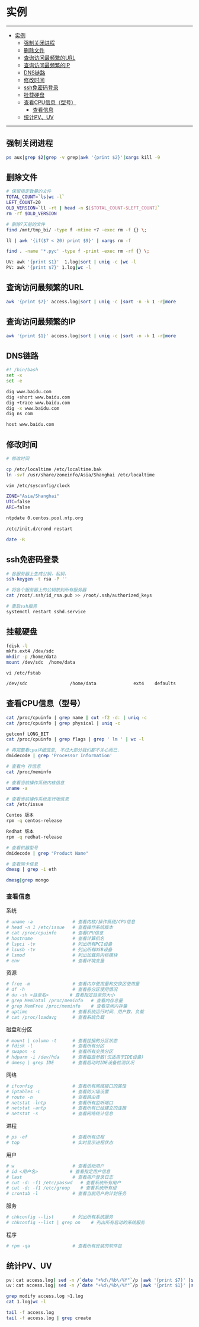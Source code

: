 # 实例

---

- [实例](#实例)
  - [强制关闭进程](#强制关闭进程)
  - [删除文件](#删除文件)
  - [查询访问最频繁的URL](#查询访问最频繁的url)
  - [查询访问最频繁的IP](#查询访问最频繁的ip)
  - [DNS链路](#dns链路)
  - [修改时间](#修改时间)
  - [ssh免密码登录](#ssh免密码登录)
  - [挂载硬盘](#挂载硬盘)
  - [查看CPU信息（型号）](#查看cpu信息型号)
    - [查看信息](#查看信息)
  - [统计PV、UV](#统计pvuv)

---

## 强制关闭进程

``` sh
ps aux|grep $2|grep -v grep|awk '{print $2}'|xargs kill -9
```

## 删除文件

``` sh
# 保留指定数量的文件
TOTAL_COUNT=`ls|wc -l`
LEFT_COUNT=20
OLD_VERSION=`ll -rt | head -n $[$TOTAL_COUNT-$LEFT_COUNT]`
rm -rf $OLD_VERSION

# 删除7天前的文件
find /mnt/tmp_bi/ -type f -mtime +7 -exec rm -f {} \;

ll | awk '{if($7 < 20) print $9}' | xargs rm -f

find . -name '*.pyc' -type f -print -exec rm -rf {} \;

UV: awk '{print $1}'  1.log|sort | uniq -c |wc -l
PV: awk '{print $7}' 1.log|wc -l
```

## 查询访问最频繁的URL

``` sh
awk '{print $7}' access.log|sort | uniq -c |sort -n -k 1 -r|more
```

## 查询访问最频繁的IP

``` sh
awk '{print $1}' access.log|sort | uniq -c |sort -n -k 1 -r|more
```

## DNS链路

``` sh
#! /bin/bash
set -x
set -e

dig www.baidu.com
dig +short www.baidu.com
dig +trace www.baidu.com
dig -x www.baidu.com
dig ns com

host www.baidu.com
```

## 修改时间

``` sh
# 修改时间

cp /etc/localtime /etc/localtime.bak
ln -svf /usr/share/zoneinfo/Asia/Shanghai /etc/localtime

vim /etc/sysconfig/clock

ZONE="Asia/Shanghai"
UTC=false
ARC=false

ntpdate 0.centos.pool.ntp.org

/etc/init.d/crond restart

date -R
```

## ssh免密码登录

``` sh
# 各服务器上生成公钥，私钥，
ssh-keygen -t rsa -P ''

# 将各个服务器上的公钥放到所有服务器
cat /root/.ssh/id_rsa.pub >> /root/.ssh/authorized_keys

# 重启ssh服务
systemctl restart sshd.service
```

## 挂载硬盘

``` sh
fdisk -l
mkfs.ext4 /dev/sdc
mkdir -p /home/data
mount /dev/sdc  /home/data
```

`vi /etc/fstab`

``` sh
/dev/sdc                /home/data              ext4    defaults        0 0
```

## 查看CPU信息（型号）

``` sh
cat /proc/cpuinfo | grep name | cut -f2 -d: | uniq -c
cat /proc/cpuinfo | grep physical | uniq -c

getconf LONG_BIT
cat /proc/cpuinfo | grep flags | grep ' lm ' | wc -l

# 再完整看cpu详细信息, 不过大部分我们都不关心而已.
dmidecode | grep 'Processor Information'

# 查看内 存信息
cat /proc/meminfo

# 查看当前操作系统内核信息
uname -a

# 查看当前操作系统发行版信息
cat /etc/issue

Centos 版本
rpm -q centos-release

Redhat 版本
rpm -q redhat-release

# 查看机器型号
dmidecode | grep "Product Name"  

# 查看网卡信息
dmesg | grep -i eth

dmesg|grep mongo
```

### 查看信息

系统

``` sh
# uname -a               # 查看内核/操作系统/CPU信息
# head -n 1 /etc/issue   # 查看操作系统版本
# cat /proc/cpuinfo      # 查看CPU信息
# hostname               # 查看计算机名
# lspci -tv              # 列出所有PCI设备
# lsusb -tv              # 列出所有USB设备
# lsmod                  # 列出加载的内核模块
# env                    # 查看环境变量
```

资源

``` sh
# free -m                # 查看内存使用量和交换区使用量
# df -h                  # 查看各分区使用情况
# du -sh <目录名>        # 查看指定目录的大小
# grep MemTotal /proc/meminfo   # 查看内存总量
# grep MemFree /proc/meminfo    # 查看空闲内存量
# uptime                 # 查看系统运行时间、用户数、负载
# cat /proc/loadavg      # 查看系统负载
```

磁盘和分区

``` sh
# mount | column -t      # 查看挂接的分区状态
# fdisk -l               # 查看所有分区
# swapon -s              # 查看所有交换分区
# hdparm -i /dev/hda     # 查看磁盘参数(仅适用于IDE设备)
# dmesg | grep IDE       # 查看启动时IDE设备检测状况
```

网络

``` sh
# ifconfig               # 查看所有网络接口的属性
# iptables -L            # 查看防火墙设置
# route -n               # 查看路由表
# netstat -lntp          # 查看所有监听端口
# netstat -antp          # 查看所有已经建立的连接
# netstat -s             # 查看网络统计信息
```

进程

``` sh
# ps -ef                 # 查看所有进程
# top                    # 实时显示进程状态
```

用户

``` sh
# w                      # 查看活动用户
# id <用户名>            # 查看指定用户信息
# last                   # 查看用户登录日志
# cut -d: -f1 /etc/passwd   # 查看系统所有用户
# cut -d: -f1 /etc/group    # 查看系统所有组
# crontab -l             # 查看当前用户的计划任务
```

服务

``` sh
# chkconfig --list       # 列出所有系统服务
# chkconfig --list | grep on    # 列出所有启动的系统服务
```

程序

``` sh
# rpm -qa                # 查看所有安装的软件包
```

## 统计PV、UV

``` sh
pv：cat access.log| sed -n /`date "+%d\/%b\/%Y"`/p |awk '{print $7}' |sort|wc -l
uv：cat access.log| sed -n /`date "+%d\/%b\/%Y"`/p |awk '{print $1}' |sort|uniq -c |wc -l

grep modify access.log >1.log
cat 1.log|wc -l

tail -f access.log
tail -f access.log | grep create
```
